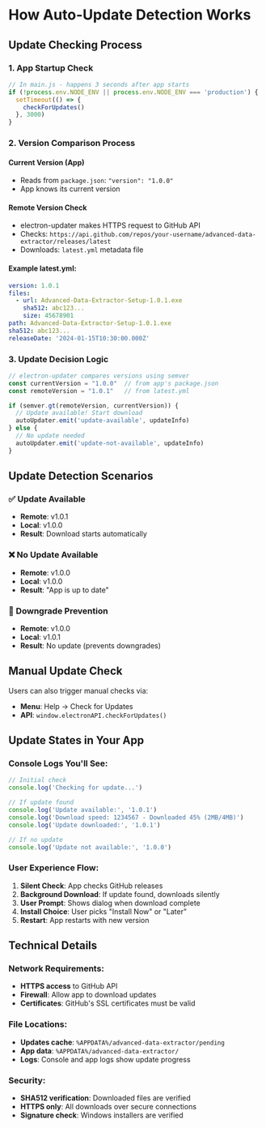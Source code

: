 # How Auto-Update Detection Works

## Update Checking Process

### 1. **App Startup Check**
```javascript
// In main.js - happens 3 seconds after app starts
if (!process.env.NODE_ENV || process.env.NODE_ENV === 'production') {
  setTimeout(() => {
    checkForUpdates()
  }, 3000)
}
```

### 2. **Version Comparison Process**

#### Current Version (App)
- Reads from `package.json`: `"version": "1.0.0"`
- App knows its current version

#### Remote Version Check
- electron-updater makes HTTPS request to GitHub API
- Checks: `https://api.github.com/repos/your-username/advanced-data-extractor/releases/latest`
- Downloads: `latest.yml` metadata file

#### Example latest.yml:
```yaml
version: 1.0.1
files:
  - url: Advanced-Data-Extractor-Setup-1.0.1.exe
    sha512: abc123...
    size: 45678901
path: Advanced-Data-Extractor-Setup-1.0.1.exe
sha512: abc123...
releaseDate: '2024-01-15T10:30:00.000Z'
```

### 3. **Update Decision Logic**
```javascript
// electron-updater compares versions using semver
const currentVersion = "1.0.0"  // from app's package.json
const remoteVersion = "1.0.1"   // from latest.yml

if (semver.gt(remoteVersion, currentVersion)) {
  // Update available! Start download
  autoUpdater.emit('update-available', updateInfo)
} else {
  // No update needed
  autoUpdater.emit('update-not-available', updateInfo)
}
```

## Update Detection Scenarios

### ✅ Update Available
- **Remote**: v1.0.1
- **Local**: v1.0.0
- **Result**: Download starts automatically

### ❌ No Update Available  
- **Remote**: v1.0.0
- **Local**: v1.0.0
- **Result**: "App is up to date"

### 🔄 Downgrade Prevention
- **Remote**: v1.0.0
- **Local**: v1.0.1
- **Result**: No update (prevents downgrades)

## Manual Update Check

Users can also trigger manual checks via:
- **Menu**: Help → Check for Updates
- **API**: `window.electronAPI.checkForUpdates()`

## Update States in Your App

### Console Logs You'll See:
```javascript
// Initial check
console.log('Checking for update...')

// If update found
console.log('Update available:', '1.0.1')
console.log('Download speed: 1234567 - Downloaded 45% (2MB/4MB)')
console.log('Update downloaded:', '1.0.1')

// If no update
console.log('Update not available:', '1.0.0')
```

### User Experience Flow:
1. **Silent Check**: App checks GitHub releases
2. **Background Download**: If update found, downloads silently
3. **User Prompt**: Shows dialog when download complete
4. **Install Choice**: User picks "Install Now" or "Later"
5. **Restart**: App restarts with new version

## Technical Details

### Network Requirements:
- **HTTPS access** to GitHub API
- **Firewall**: Allow app to download updates
- **Certificates**: GitHub's SSL certificates must be valid

### File Locations:
- **Updates cache**: `%APPDATA%/advanced-data-extractor/pending`
- **App data**: `%APPDATA%/advanced-data-extractor/`
- **Logs**: Console and app logs show update progress

### Security:
- **SHA512 verification**: Downloaded files are verified
- **HTTPS only**: All downloads over secure connections
- **Signature check**: Windows installers are verified
